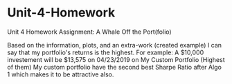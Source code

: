 # Unit-4-Homework
Unit 4 Homework Assignment: A Whale Off the Port(folio)

Based on the information, plots, and an extra-work (created example) I can say that my portfolio's returns is the highest.
For example: A $10,000 investement will be $13,575 on 04/23/2019 on My Custom Portfolio (Highest of them)
My custom portfolio have the second best Sharpe Ratio after Algo 1 which makes it to be attractive also.
